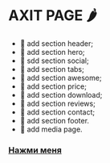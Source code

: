 # AXIT PAGE 🌶
- 🏹 add section header;
- 🏹 add section hero;
- 🏹 sdd section social;
- 🏹 add section tabs;
- 🏹 add section awesome;
- 🏹 add section price;
- 🏹 add section download;
- 🏹 add section reviews;
- 🏹 add section contact;
- 🏹 add section footer.
- 🏹 add media page.
### [Нажми меня](https://evgkireev.github.io/AXIT/)